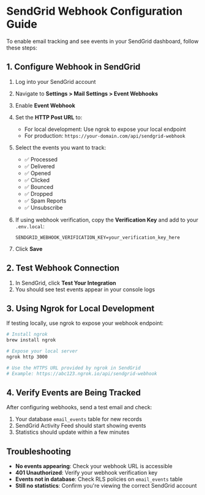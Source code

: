 # SendGrid Webhook Configuration Guide

To enable email tracking and see events in your SendGrid dashboard, follow these steps:

## 1. Configure Webhook in SendGrid

1. Log into your SendGrid account
2. Navigate to **Settings > Mail Settings > Event Webhooks**
3. Enable **Event Webhook**
4. Set the **HTTP Post URL** to:
   - For local development: Use ngrok to expose your local endpoint
   - For production: `https://your-domain.com/api/sendgrid-webhook`

5. Select the events you want to track:
   - ✅ Processed
   - ✅ Delivered
   - ✅ Opened
   - ✅ Clicked
   - ✅ Bounced
   - ✅ Dropped
   - ✅ Spam Reports
   - ✅ Unsubscribe

6. If using webhook verification, copy the **Verification Key** and add to your `.env.local`:
   ```
   SENDGRID_WEBHOOK_VERIFICATION_KEY=your_verification_key_here
   ```

7. Click **Save**

## 2. Test Webhook Connection

1. In SendGrid, click **Test Your Integration**
2. You should see test events appear in your console logs

## 3. Using Ngrok for Local Development

If testing locally, use ngrok to expose your webhook endpoint:

```bash
# Install ngrok
brew install ngrok

# Expose your local server
ngrok http 3000

# Use the HTTPS URL provided by ngrok in SendGrid
# Example: https://abc123.ngrok.io/api/sendgrid-webhook
```

## 4. Verify Events are Being Tracked

After configuring webhooks, send a test email and check:
1. Your database `email_events` table for new records
2. SendGrid Activity Feed should start showing events
3. Statistics should update within a few minutes

## Troubleshooting

- **No events appearing**: Check your webhook URL is accessible
- **401 Unauthorized**: Verify your webhook verification key
- **Events not in database**: Check RLS policies on `email_events` table
- **Still no statistics**: Confirm you're viewing the correct SendGrid account 
